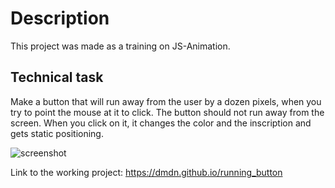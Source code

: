 # Description
This project was made as a training on JS-Animation.

## Technical task
Make a button that will run away from the user by a dozen pixels, when you try to point the mouse at it to click. The button should not run away from the screen. When you click on it, it changes the color and the inscription and gets static positioning.

![screenshot](https://cloud.githubusercontent.com/assets/19373990/25554072/1f475de0-2ccd-11e7-93e2-8a2b8fdf4521.png)

Link to the working project: https://dmdn.github.io/running_button
